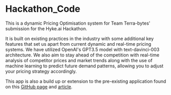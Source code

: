 # Hackathon_Code

This is a dynamic Pricing Optimisation system for Team Terra-bytes' submission for the Hyke.ai Hackathon. 



It is built on existing practices in the industry with some additional key features that set us apart from current dynamic and real-time pricing systems. We have utilized OpenAI's GPT3.5 model with text-davinci-003 architecture. We also aim to stay ahead of the competition with real-time analysis of competitor prices and market trends along with the use of machine learning to predict future demand patterns, allowing you to adjust your pricing strategy accordingly. 



This app is also a build up or extension to the pre-existing application found on this [GitHub page](https://github.com/amitvkulkarni/Data-Apps/tree/main/Price%20Optimization) and [article](https://www.analyticsvidhya.com/blog/2021/08/build-a-price-recommender-app-with-python/).
